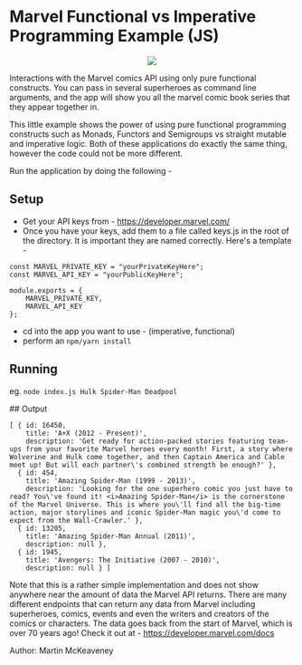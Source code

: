 # Marvel Functional vs Imperative Programming Example (JS)

<p align="center">
  <img src="http://ep.yimg.com/ay/stylinonline/marvel-46.jpg"/>
</p>

Interactions with the Marvel comics API using only pure functional constructs. You can pass in several superheroes as command line arguments, and the app will show you all the marvel comic book series that they appear together in.

This little example shows the power of using pure functional programming constructs such as Monads, Functors and Semigroups vs straight mutable and imperative logic. Both of these applications do exactly the same thing, however the code could not be more different.

Run the application by doing the following - 

## Setup
- Get your API keys from - https://developer.marvel.com/
- Once you have your keys, add them to a file called keys.js in the root of the directory. It is important they are named correctly. Here's a template - 
```
const MARVEL_PRIVATE_KEY = "yourPrivateKeyHere";
const MARVEL_API_KEY = "yourPublicKeyHere";

module.exports = {
    MARVEL_PRIVATE_KEY,
    MARVEL_API_KEY
};
```
- cd into the app you want to use - (imperative, functional)
- perform an 
``` npm/yarn install ```

## Running
eg. ``` node index.js Hulk Spider-Man Deadpool ```


## Output
```
[ { id: 16450,
    title: 'A+X (2012 - Present)',
    description: 'Get ready for action-packed stories featuring team-ups from your favorite Marvel heroes every month! First, a story where Wolverine and Hulk come together, and then Captain America and Cable meet up! But will each partner\'s combined strength be enough?' },
  { id: 454,
    title: 'Amazing Spider-Man (1999 - 2013)',
    description: 'Looking for the one superhero comic you just have to read? You\'ve found it! <i>Amazing Spider-Man</i> is the cornerstone of the Marvel Universe. This is where you\'ll find all the big-time action, major storylines and iconic Spider-Man magic you\'d come to expect from the Wall-Crawler.' },
  { id: 13205,
    title: 'Amazing Spider-Man Annual (2011)',
    description: null },
  { id: 1945,
    title: 'Avengers: The Initiative (2007 - 2010)',
    description: null } ]
```

Note that this is a rather simple implementation and does not show anywhere near the amount of data the Marvel API returns. There are many different endpoints that can return any data from Marvel including superheroes, comics, events and even the writers and creators of the comics or characters. The data goes back from the start of Marvel, which is over 70 years ago! Check it out at - https://developer.marvel.com/docs

Author: Martin McKeaveney
